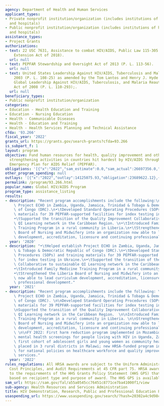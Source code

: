 ```yaml
---
agency: Department of Health and Human Services
applicant_types:
- Private nonprofit institution/organization (includes institutions of higher education
  and hospitals)
- Public nonprofit institution/organization (includes institutions of higher education
  and hospitals)
assistance_types:
- Project Grants
authorizations:
- text: 22 USC 7631, Assistance to combat HIV/AIDS, Public Law 115-305 (The PEPFAR
    Extension Act of 2018).
  url: null
- text: PEPFAR Stewardship and Oversight Act of 2013 (P. L. 113-56).
  url: null
- text: United States Leadership Against HIV/AIDS, Tuberculosis and Malaria Act of
    2003 (P. L. 108-25) as amended by the Tom Lantos and Henry J. Hyde United States
    Global Leadership Against HIV/AIDS, Tuberculosis, and Malaria Reauthorization
    Act of 2008 (P. L. 110-293);.
  url: null
beneficiary_types:
- Public nonprofit institution/organization
categories:
- Education - Health Education and Training
- Education - Nursing Education
- Health - Communicable Diseases
- Health - Education and Training
- Health - Health Services Planning and Technical Assistance
cfda: '93.266'
fiscal_year: '2022'
grants_url: https://grants.gov/search-grants?cfda=93.266
is_subpart_f: 1
layout: program
objective: Fund human resources for health, quality improvement and other health system
  strengthening activities in countries hit hardest by HIV/AIDS through the President’s
  Emergency Plan for AIDS Relief (PEPFAR).
obligations: '[{"x":"2022","sam_estimate":0.0,"sam_actual":26697356.0,"usa_spending_actual":32291274.65},{"x":"2023","sam_estimate":31583163.0,"sam_actual":0.0,"usa_spending_actual":27917620.69},{"x":"2024","sam_estimate":22071535.0,"sam_actual":0.0,"usa_spending_actual":24443848.18}]'
other_program_spending: null
outlays: '[{"x":"2022","outlay":14125075.93,"obligation":23689622.12},{"x":"2023","outlay":0.0,"obligation":0.0},{"x":"2024","outlay":0.0,"obligation":0.0}]'
permalink: /program/93.266.html
popular_name: Global HIV/AIDS Program
program_type: assistance_listing
results:
- description: "Recent program accomplishments include the following:\n•\tHelped establish\
    \ Project ECHO in Zambia, Uganda, Jamaica, Trinidad & Tobago & Democratic Republic\
    \ of Congo (DRC).\n•\tDeveloped Standard Operating Procedures (SOPs) and training\
    \ materials for 39 PEPFAR-supported facilities for index testing in Ukraine.\n\
    •\tSupported the transition of the Quality Improvement Collaborative to sustainable\
    \ QI Learning network in the Caribbean Region. \n•\tIntroduced Family Medicine\
    \ Training Program in a rural community in Liberia.\n•\tStrengthened the Liberia\
    \ Board of Nursing and Midwifery into an organization now able to lead curriculum\
    \ development, accreditation, licensure and continuing professional development."
  year: '2020'
- description: "•\tHelped establish Project ECHO in Zambia, Uganda, Jamaica, Trinidad\
    \ & Tobago & Democratic Republic of Congo (DRC).\n•\tDeveloped Standard Operating\
    \ Procedures (SOPs) and training materials for 39 PEPFAR-supported facilities\
    \ for index testing in Ukraine.\n•\tSupported the transition of the Quality Improvement\
    \ Collaborative to sustainable QI Learning network in the Caribbean Region. \n\
    •\tIntroduced Family Medicine Training Program in a rural community in Liberia.\n\
    •\tStrengthened the Liberia Board of Nursing and Midwifery into an organization\
    \ now able to lead curriculum development, accreditation, licensure and continuing\
    \ professional development."
  year: '2021'
- description: "Recent program accomplishments include the following: \n\nHelped establish\
    \ Project ECHO in Zambia, Uganda, Jamaica, Trinidad & Tobago & Democratic Republic\
    \ of Congo (DRC). \n\nDeveloped Standard Operating Procedures (SOPs) and training\
    \ materials for 39 PEPFAR-supported facilities for index testing in Ukraine. \n\
    \nSupported the transition of the Quality Improvement Collaborative to sustainable\
    \ QI Learning network in the Caribbean Region.  \n\nIntroduced Family Medicine\
    \ Training Program in a rural community in Liberia. \n\nStrengthened the Liberia\
    \ Board of Nursing and Midwifery into an organization now able to lead curriculum\
    \ development, accreditation, licensure and continuing professional development.\
    \ \n\nFY 2022: First harm reduction program implemented in Mozambique; new integrated\
    \ mental health screenings for people living with HIV in Uganda, Zambia and Jamaica;\
    \ first cohort of adolescent girls and young women as community health workers\
    \ placed in 3 rural districts in Malawi; new HRSA-funded program in Philippines\
    \ for national policies on healthcare workforce and quality improvement of HIV\
    \ services."
  year: '2022'
rules_regulations: All HRSA awards are subject to the Uniform Administrative Requirements,
  Cost Principles, and Audit Requirements at 45 CFR part 75. HRSA awards are subject
  to the requirements of the HHS Grants Policy Statement (HHS GPS) that are applicable
  based on recipient type and purpose of award. The HHS GPS is available at http://www.hrsa.gov/grants.
sam_url: https://sam.gov/fal/a55a0545cc76451c8771ce7ba41000f1/view
sub-agency: Health Resources and Services Administration
title: HIV Demonstration, Research, Public and Professional Education Projects
usaspending_url: https://www.usaspending.gov/search/?hash=20302a4c9d98c58e4dafb36ecf33da43
---
```


